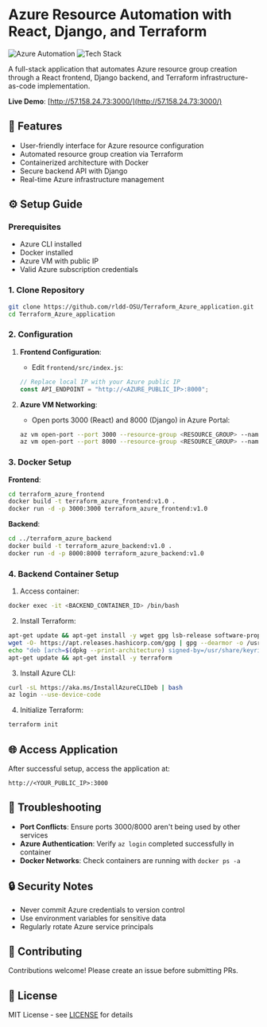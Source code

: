 # Azure Resource Automation with React, Django, and Terraform

![Azure Automation](https://img.shields.io/badge/Azure-Cloud_Services-blue?logo=microsoft-azure)
![Tech Stack](https://img.shields.io/badge/Stack-React%20%7C%20Django%20%7C%20Terraform%20%7C%20Docker-brightgreen)

A full-stack application that automates Azure resource group creation through a React frontend, Django backend, and Terraform infrastructure-as-code implementation.

**Live Demo**: [http://57.158.24.73:3000/](http://57.158.24.73:3000/)

## 🚀 Features
- User-friendly interface for Azure resource configuration
- Automated resource group creation via Terraform
- Containerized architecture with Docker
- Secure backend API with Django
- Real-time Azure infrastructure management

## ⚙️ Setup Guide

### Prerequisites
- Azure CLI installed
- Docker installed
- Azure VM with public IP
- Valid Azure subscription credentials

### 1. Clone Repository
```bash
git clone https://github.com/rldd-OSU/Terraform_Azure_application.git
cd Terraform_Azure_application
```

### 2. Configuration
1. **Frontend Configuration**:
   - Edit `frontend/src/index.js`:
   ```javascript
   // Replace local IP with your Azure public IP
   const API_ENDPOINT = "http://<AZURE_PUBLIC_IP>:8000";
   ```

2. **Azure VM Networking**:
   - Open ports 3000 (React) and 8000 (Django) in Azure Portal:
   ```bash
   az vm open-port --port 3000 --resource-group <RESOURCE_GROUP> --name <VM_NAME>
   az vm open-port --port 8000 --resource-group <RESOURCE_GROUP> --name <VM_NAME>
   ```

### 3. Docker Setup
**Frontend**:
```bash
cd terraform_azure_frontend
docker build -t terraform_azure_frontend:v1.0 .
docker run -d -p 3000:3000 terraform_azure_frontend:v1.0
```

**Backend**:
```bash
cd ../terraform_azure_backend
docker build -t terraform_azure_backend:v1.0 .
docker run -d -p 8000:8000 terraform_azure_backend:v1.0
```

### 4. Backend Container Setup
1. Access container:
```bash
docker exec -it <BACKEND_CONTAINER_ID> /bin/bash
```

2. Install Terraform:
```bash
apt-get update && apt-get install -y wget gpg lsb-release software-properties-common curl
wget -O- https://apt.releases.hashicorp.com/gpg | gpg --dearmor -o /usr/share/keyrings/hashicorp-archive-keyring.gpg
echo "deb [arch=$(dpkg --print-architecture) signed-by=/usr/share/keyrings/hashicorp-archive-keyring.gpg] https://apt.releases.hashicorp.com $(lsb_release -cs) main" | tee /etc/apt/sources.list.d/hashicorp.list
apt-get update && apt-get install -y terraform
```

3. Install Azure CLI:
```bash
curl -sL https://aka.ms/InstallAzureCLIDeb | bash
az login --use-device-code
```

4. Initialize Terraform:
```bash
terraform init
```

## 🌐 Access Application
After successful setup, access the application at:
```
http://<YOUR_PUBLIC_IP>:3000
```

## 🔧 Troubleshooting
- **Port Conflicts**: Ensure ports 3000/8000 aren't being used by other services
- **Azure Authentication**: Verify `az login` completed successfully in container
- **Docker Networks**: Check containers are running with `docker ps -a`

## 🔒 Security Notes
- Never commit Azure credentials to version control
- Use environment variables for sensitive data
- Regularly rotate Azure service principals

## 🤝 Contributing
Contributions welcome! Please create an issue before submitting PRs.

## 📄 License
MIT License - see [LICENSE](LICENSE) for details
